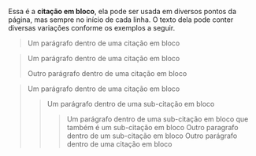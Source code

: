 Essa é a **citação em bloco**, ela pode ser usada em diversos pontos da página, mas sempre no início de cada linha. O texto dela pode conter diversas variações conforme os exemplos a seguir.

> Um parágrafo dentro de uma citação em bloco

> Um parágrafo dentro de uma citação em bloco
>
> Outro parágrafo dentro de uma citação em bloco

> Um parágrafo dentro de uma citação em bloco
>> Um parágrafo dentro de uma sub-citação em bloco
>>> Um parágrafo dentro de uma sub-citação em bloco que também é um sub-citação em bloco
>> Outro paragrafo dentro de um sub-citação em bloco
> Outro parágrafo dentro de uma citação em bloco
